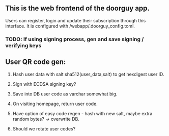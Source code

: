 ## This is the web frontend of the doorguy app.

Users can register, login and update their subscription through this interface.
It is configured with /webapp/.doorguy_config.toml.


### TODO: If using signing process, gen and save signing / verifying keys
## User QR code gen:

1. Hash user data with salt sha512(user_data,salt) to get hexdigest user ID.

2. Sign with ECDSA signing key?

3. Save into DB user code as varchar somewhat big.

4. On visiting homepage, return user code.

5. Have option of easy code regen - hash with new salt, maybe extra random bytes? -> overwrite DB.

6. Should we rotate user codes? 